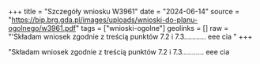 +++
title = "Szczegóły wniosku W3961"
date = "2024-06-14"
source = "https://bip.brg.gda.pl/images/uploads/wnioski-do-planu-ogolnego/w3961.pdf"
tags = ["wnioski-ogolne"]
geolinks = []
raw = "'Składam wniosek zgodnie z treścią punktów 7.2 i 7.3........... eee cia "
+++

"Składam wniosek zgodnie z treścią punktów 7.2 i 7.3........... eee cia



